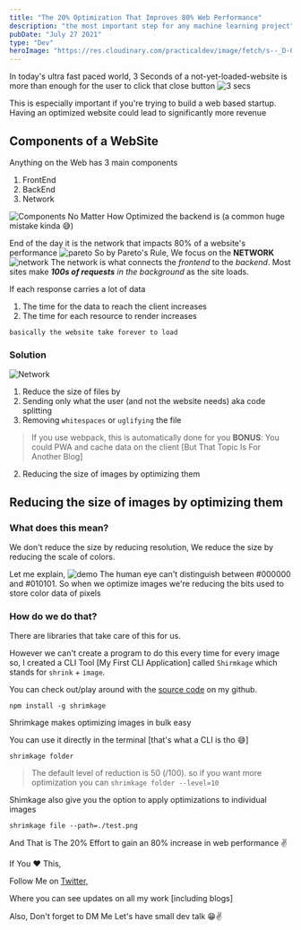 ```yaml
---
title: "The 20% Optimization That Improves 80% Web Performance"
description: "the most important step for any machine learning project"
pubDate: "July 27 2021"
type: "Dev"
heroImage: "https://res.cloudinary.com/practicaldev/image/fetch/s--_D-OgshM--/c_imagga_scale,f_auto,fl_progressive,h_420,q_auto,w_1000/https://dev-to-uploads.s3.amazonaws.com/uploads/articles/khdd9has5hs67kjh9aey.png"
---
```


In today's ultra fast paced world,
3 Seconds of a not-yet-loaded-website is more than enough for the user to click that close button
![3 secs](https://dev-to-uploads.s3.amazonaws.com/uploads/articles/q7q0dmfz7u6tl0o6xu7i.png)

This is especially important if you're trying to build a web based startup.
Having an optimized website could lead to significantly more revenue

## Components of a WebSite

Anything on the Web has 3 main components

1. FrontEnd
2. BackEnd
3. Network

![Components](https://dev-to-uploads.s3.amazonaws.com/uploads/articles/kcatsygvaziwho6m4gd0.png)
No Matter How Optimized the backend is (a common huge mistake kinda 😅)

End of the day it is the network that impacts 80% of a website's performance
![pareto](https://dev-to-uploads.s3.amazonaws.com/uploads/articles/5a969makrhacau9thdhb.png)
So by Pareto's Rule,
We focus on the **NETWORK**
![network](https://dev-to-uploads.s3.amazonaws.com/uploads/articles/pyb34cd0yiqn3imds01m.png) The network is what connects the _frontend_ to the _backend_.
Most sites make _**100s of requests** in the background_ as the site loads.

If each response carries a lot of data

1. The time for the data to reach the client increases
2. The time for each resource to render increases

`basically the website take forever to load`

### Solution

![Network](https://dev-to-uploads.s3.amazonaws.com/uploads/articles/55d4nokjryu5t1be2tls.png)

1. Reduce the size of files by
1. Sending only what the user (and not the website needs) aka code splitting
1. Removing `whitespaces` or `uglifying` the file

> If you use webpack, this is automatically done for you
> **BONUS**: You could PWA and cache data on the client [But That Topic Is For Another Blog]

2. Reducing the size of images by optimizing them

## Reducing the size of images by optimizing them

### What does this mean?

We don't reduce the size by reducing resolution,
We reduce the size by reducing the scale of colors.

Let me explain,
![demo](https://dev-to-uploads.s3.amazonaws.com/uploads/articles/b5xqp4n2sbkwz24r5rca.png)
The human eye can't distinguish between #000000 and #010101.
So when we optimize images we're reducing the bits used to store color data of pixels

### How do we do that?

There are libraries that take care of this for us.

However we can't create a program to do this every time for every image so, I created a CLI Tool [My First CLI Application] called `Shirmkage` which stands for `shrink` + `image`.

You can check out/play around with the [source code](https://github.com/LucidMach/Shrimkage) on my github.

```
npm install -g shrimkage
```

Shrimkage makes optimizing images in bulk easy

You can use it directly in the terminal [that's what a CLI is tho 😅]

```
shrimkage folder
```

> The default level of reduction is 50 (/100). so if you want more optimization you can `shrimkage folder --level=10`

Shimkage also give you the option to apply optimizations to individual images

```
shrimkage file --path=./test.png
```

And That is The 20% Effort to gain an 80% increase in web performance
✌

If You ❤️ This,

Follow Me on [Twitter](https://twitter.com/LucidMach),

Where you can see updates on all my work [including blogs]

Also, Don't forget to DM Me
Let's have small dev talk
😁✌
